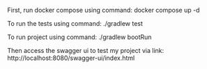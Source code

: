 First, run docker compose using command: docker compose up -d

To run the tests using command: ./gradlew test

To run project using command: ./gradlew bootRun

Then access the swagger ui to test my project via link: http://localhost:8080/swagger-ui/index.html
